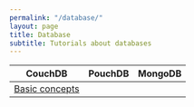 ```yaml
---
permalink: "/database/"
layout: page
title: Database
subtitle: Tutorials about databases
---
```



CouchDB | PouchDB | MongoDB
--- | --- | ---
[Basic concepts](/db-couchdb-basic-concepts) | |
